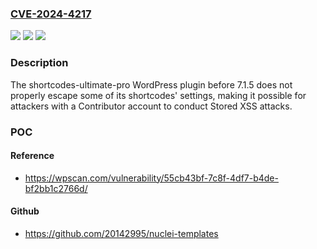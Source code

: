 ### [CVE-2024-4217](https://cve.mitre.org/cgi-bin/cvename.cgi?name=CVE-2024-4217)
![](https://img.shields.io/static/v1?label=Product&message=shortcodes-ultimate-pro&color=blue)
![](https://img.shields.io/static/v1?label=Version&message=0%3C%207.1.5%20&color=brighgreen)
![](https://img.shields.io/static/v1?label=Vulnerability&message=CWE-79%20Cross-Site%20Scripting%20(XSS)&color=brighgreen)

### Description

The shortcodes-ultimate-pro WordPress plugin before 7.1.5 does not properly escape some of its shortcodes' settings, making it possible for attackers with a Contributor account to conduct Stored XSS attacks.

### POC

#### Reference
- https://wpscan.com/vulnerability/55cb43bf-7c8f-4df7-b4de-bf2bb1c2766d/

#### Github
- https://github.com/20142995/nuclei-templates

